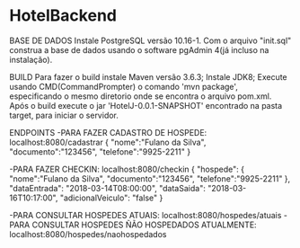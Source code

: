# HotelBackend

BASE DE DADOS
Instale PostgreSQL versão 10.16-1.
Com o arquivo "init.sql" construa a base de dados usando o software pgAdmin 4(já incluso na instalação).

BUILD
Para fazer o build instale Maven versão 3.6.3;
Instale JDK8;
Execute usando CMD(CommandPrompter) o comando 'mvn package', especificando o mesmo diretorio onde se encontra o arquivo pom.xml.
Após o build execute o jar 'HotelJ-0.0.1-SNAPSHOT' encontrado na pasta target, para iniciar o servidor.

ENDPOINTS 
-PARA FAZER CADASTRO DE HOSPEDE:                    localhost:8080/cadastrar
                                                    {
                                                        "nome":"Fulano da Silva",
                                                        "documento":"123456",
                                                        "telefone":"9925-2211"
                                                    }
                                                    
-PARA FAZER CHECKIN:                                localhost:8080/checkin
                                                      {
                                                              "hospede": {
                                                                  "nome":"Fulano da Silva",
                                                                  "documento":"123456",
                                                                  "telefone":"9925-2211"
                                                              },
                                                              "dataEntrada": "2018-03-14T08:00:00",
                                                              "dataSaida": "2018-03-16T10:17:00",
                                                              "adicionalVeiculo": "false"
                                                       }


-PARA CONSULTAR HOSPEDES ATUAIS:                    localhost:8080/hospedes/atuais
-PARA CONSULTAR HOSPEDES ÑÃO HOSPEDADOS ATUALMENTE: localhost:8080/hospedes/naohospedados


